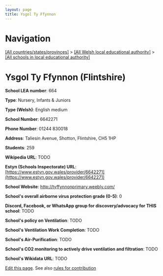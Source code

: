 ```yaml
---
layout: page
title: Ysgol Ty Ffynnon
---
```

# Navigation

[[All countries/states/provinces]](../../..) > [[All Welsh local educational authority]](../..) > [[All schools in local educational authority]](..)

# Ysgol Ty Ffynnon (Flintshire)

**School LEA number**: 664

**Type**: Nursery, Infants & Juniors

**Type (Welsh)**: English medium

**School Number**: 6642271

**Phone Number**: 01244 830018

**Address**: Taliesin Avenue, Shotton, Flintshire, CH5 1HP

**Students**: 259

**Wikipedia URL**: TODO

**Estyn (Schools Inspectorate) URL**: [https://www.estyn.gov.wales/provider/6642271](https://www.estyn.gov.wales/provider/6642271)

**School Website**: http://tyffynnonprimary.weebly.com/

**School's overall airborne virus protection grade (0-5)**: 0

**Discord, Facebook, or WhatsApp group for discovery/advocacy for THIS school**: TODO

**School's policy on Ventilation**: TODO

**School's Ventilation Work Completion**: TODO

**School's Air-Purification**: TODO

**School's CO2 monitoring to actively drive ventilation and filtration**: TODO

**School's Wikidata URL**: TODO




[Edit this page](https://github.com/ventilate-schools/Wales/edit/prif/./Flintshire/Ysgol_Ty_Ffynnon.md). See also [rules for contribution](../../../contribution-rules/)